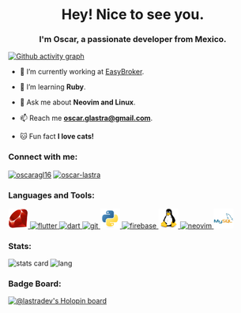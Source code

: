 <h1 align="center">Hey! Nice to see you.</h1>
<h3 align="center">I'm Oscar, a passionate developer from Mexico.</h3>

[![Github activity graph](https://github-readme-activity-graph.cyclic.app/graph?username=lastradev&theme=tokyo-night)](https://github.com/ashutosh00710/github-readme-activity-graph)

- 🔭 I’m currently working at [EasyBroker](https://github.com/easybroker).

- 🌱 I’m learning **Ruby**.

- 💬 Ask me about **Neovim and Linux**.

- 📫 Reach me **oscar.glastra@gmail.com**.

- 🐱 Fun fact **I love cats!**
 
### Connect with me:

<a href="https://twitter.com/lastradev" target="blank"><img align="center" src="https://raw.githubusercontent.com/rahuldkjain/github-profile-readme-generator/master/src/images/icons/Social/twitter.svg" alt="oscaragl16" height="30" width="40" /></a>
<a href="https://linkedin.com/in/oscar-lastra" target="blank"><img align="center" src="https://raw.githubusercontent.com/rahuldkjain/github-profile-readme-generator/master/src/images/icons/Social/linked-in-alt.svg" alt="oscar-lastra" height="30" width="40" /></a>

### Languages and Tools:

<a href="https://www.ruby-lang.org/en/" target="_blank" rel="noreferrer"> <img src="https://raw.githubusercontent.com/devicons/devicon/master/icons/ruby/ruby-original.svg" alt="ruby" width="40" height="40"/> </a>
<a href="https://flutter.dev" target="_blank" rel="noreferrer"> <img src="https://www.vectorlogo.zone/logos/flutterio/flutterio-icon.svg" alt="flutter" width="40" height="40"/> </a>
<a href="https://dart.dev" target="_blank" rel="noreferrer"> <img src="https://www.vectorlogo.zone/logos/dartlang/dartlang-icon.svg" alt="dart" width="40" height="40"/> </a>
<a href="https://git-scm.com/" target="_blank" rel="noreferrer"> <img src="https://www.vectorlogo.zone/logos/git-scm/git-scm-icon.svg" alt="git" width="40" height="40"/> </a>
<a href="https://www.python.org" target="_blank" rel="noreferrer"> <img src="https://raw.githubusercontent.com/devicons/devicon/master/icons/python/python-original.svg" alt="python" width="40" height="40"/> </a>
<a href="https://firebase.google.com/" target="_blank" rel="noreferrer"> <img src="https://www.vectorlogo.zone/logos/firebase/firebase-icon.svg" alt="firebase" width="40" height="40"/> </a>
<a href="https://www.linux.org/" target="_blank" rel="noreferrer"> <img src="https://raw.githubusercontent.com/devicons/devicon/master/icons/linux/linux-original.svg" alt="linux" width="40" height="40"/> </a>
<a href="https://neovim.io/" target="_blank" rel="noreferrer"> <img src="https://upload.wikimedia.org/wikipedia/commons/3/3a/Neovim-mark.svg" alt="neovim" width="40" height="40"/> </a>
<a href="https://www.mysql.com/" target="_blank" rel="noreferrer"> <img src="https://raw.githubusercontent.com/devicons/devicon/master/icons/mysql/mysql-original-wordmark.svg" alt="mysql" width="40" height="40"/> </a>

### Stats:

<p>
<img alt= "stats card" height="150" src="https://github-readme-stats.vercel.app/api?username=lastradev&count_private=true&theme=github_dark&show_icons=true">
<img alt="lang" height="150" src="https://github-readme-stats.vercel.app/api/top-langs/?username=lastradev&layout=compact&theme=github_dark">
</p>

### Badge Board:

[![@lastradev's Holopin board](https://holopin.io/api/user/board?user=lastradev)](https://holopin.io/@lastradev)
